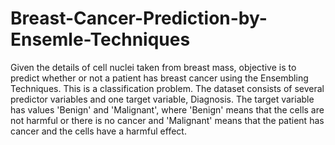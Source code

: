 # Breast-Cancer-Prediction-by-Ensemle-Techniques
Given the details of cell nuclei taken from breast mass, objective is to predict whether or not a patient has breast cancer using the Ensembling Techniques. This is a classification problem. The dataset consists of several predictor variables and one target variable, Diagnosis.  The target variable has values 'Benign' and 'Malignant', where 'Benign' means that the  cells are not harmful or there is no cancer and 'Malignant' means that the patient has  cancer and the cells have a harmful effect.

